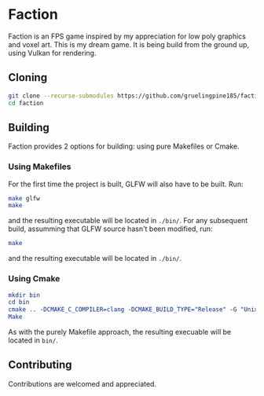 # Faction

Faction is an FPS game inspired by my appreciation for low poly graphics and voxel art. This is my dream game. It is being build from the ground up, using Vulkan for rendering. 

## Cloning

```sh
git clone --recurse-submodules https://github.com/gruelingpine185/faction 
cd faction
```

## Building

Faction provides 2 options for building: using pure Makefiles or Cmake.

### Using Makefiles

For the first time the project is built, GLFW will also have to be built. Run:

```sh
make glfw
make
```

and the resulting executable will be located in `./bin/`. For any subsequent build, assumming that GLFW source hasn't been modified,
run:

```sh
make
```

and the resulting executable will be located in `./bin/`.

### Using Cmake

```cmake
mkdir bin
cd bin
cmake .. -DCMAKE_C_COMPILER=clang -DCMAKE_BUILD_TYPE="Release" -G "Unix Makefiles"
Make
```

As with the purely Makefile approach, the resulting execuable will be located in `bin/`.

## Contributing

Contributions are welcomed and appreciated.
